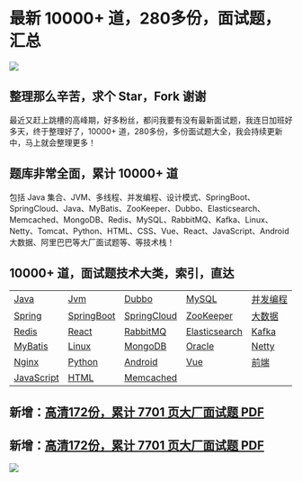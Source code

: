 # 最新 10000+ 道，280多份，面试题，汇总

<a href="https://www.souyunku.com/?p=397" target="_blank"  ><img src="https://www.souyunku.com/wp-content/uploads/idea/zhengban.png" ></a>

## 整理那么辛苦，求个 Star，Fork 谢谢

最近又赶上跳槽的高峰期，好多粉丝，都问我要有没有最新面试题，我连日加班好多天，终于整理好了，10000+ 道，280多份，多份面试题大全，我会持续更新中，马上就会整理更多！

## 题库非常全面，累计 10000+ 道

包括 Java 集合、JVM、多线程、并发编程、设计模式、SpringBoot、SpringCloud、Java、MyBatis、ZooKeeper、Dubbo、Elasticsearch、Memcached、MongoDB、Redis、MySQL、RabbitMQ、Kafka、Linux、Netty、Tomcat、Python、HTML、CSS、Vue、React、JavaScript、Android 大数据、阿里巴巴等大厂面试题等、等技术栈！

## 10000+ 道，面试题技术大类，索引，直达

|   |   |    |    |     |
| ------------ | ------------ | ------------ | ------------ | ------------ |
|  [Java](https://mp.weixin.qq.com/s/TMBjoux5tpcqmbEFR-pDrA#java) |  [Jvm](https://mp.weixin.qq.com/s/TMBjoux5tpcqmbEFR-pDrA#jvm)   |  [Dubbo](https://mp.weixin.qq.com/s/TMBjoux5tpcqmbEFR-pDrA#dubbo)   |  [MySQL](https://mp.weixin.qq.com/s/TMBjoux5tpcqmbEFR-pDrA#mysql)   |  [并发编程](https://mp.weixin.qq.com/s/TMBjoux5tpcqmbEFR-pDrA#并发编程)    |
|  [Spring](https://mp.weixin.qq.com/s/TMBjoux5tpcqmbEFR-pDrA#spring) |  [SpringBoot](https://mp.weixin.qq.com/s/TMBjoux5tpcqmbEFR-pDrA#springboot)   |  [SpringCloud](https://mp.weixin.qq.com/s/TMBjoux5tpcqmbEFR-pDrA#springcloud)   |  [ZooKeeper](https://mp.weixin.qq.com/s/TMBjoux5tpcqmbEFR-pDrA#zookeeper)   |  [大数据](https://mp.weixin.qq.com/s/TMBjoux5tpcqmbEFR-pDrA#大数据)    |
|  [Redis](https://mp.weixin.qq.com/s/TMBjoux5tpcqmbEFR-pDrA#redis) |  [React](https://mp.weixin.qq.com/s/TMBjoux5tpcqmbEFR-pDrA#react)   |  [RabbitMQ](https://mp.weixin.qq.com/s/TMBjoux5tpcqmbEFR-pDrA#rabbitmq)   |  [Elasticsearch](https://mp.weixin.qq.com/s/TMBjoux5tpcqmbEFR-pDrA#elasticsearch)   |  [Kafka](https://mp.weixin.qq.com/s/TMBjoux5tpcqmbEFR-pDrA#kafka)    |
|  [MyBatis](https://mp.weixin.qq.com/s/TMBjoux5tpcqmbEFR-pDrA#mybatis) |  [Linux](https://mp.weixin.qq.com/s/TMBjoux5tpcqmbEFR-pDrA#linux)   |  [MongoDB](https://mp.weixin.qq.com/s/TMBjoux5tpcqmbEFR-pDrA#mongodb)   |  [Oracle](https://mp.weixin.qq.com/s/TMBjoux5tpcqmbEFR-pDrA#oracle)   |  [Netty](https://mp.weixin.qq.com/s/TMBjoux5tpcqmbEFR-pDrA#netty)    |
|  [Nginx](https://mp.weixin.qq.com/s/TMBjoux5tpcqmbEFR-pDrA#nginx) |  [Python](https://mp.weixin.qq.com/s/TMBjoux5tpcqmbEFR-pDrA#python)   |  [Android](https://mp.weixin.qq.com/s/TMBjoux5tpcqmbEFR-pDrA#android)   |  [Vue](https://mp.weixin.qq.com/s/TMBjoux5tpcqmbEFR-pDrA#vue)   |  [前端](https://mp.weixin.qq.com/s/TMBjoux5tpcqmbEFR-pDrA#前端)    |
|  [JavaScript](https://mp.weixin.qq.com/s/TMBjoux5tpcqmbEFR-pDrA#javascript) |  [HTML](https://mp.weixin.qq.com/s/TMBjoux5tpcqmbEFR-pDrA#html)   |  [Memcached](https://mp.weixin.qq.com/s/TMBjoux5tpcqmbEFR-pDrA#memcached)   |  []()   |  []()    |

## 新增：[高清172份，累计 7701 页大厂面试题 PDF](https://mp.weixin.qq.com/s/TMBjoux5tpcqmbEFR-pDrA)
## 新增：[高清172份，累计 7701 页大厂面试题 PDF](https://mp.weixin.qq.com/s/TMBjoux5tpcqmbEFR-pDrA)

<a href="https://www.souyunku.com/?p=397" target="_blank"  ><img src="https://www.souyunku.com/wp-content/uploads/idea/zhengban.png" ></a>
